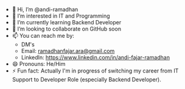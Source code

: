 - 👋 Hi, I’m @andi-ramadhan
- 👀 I’m interested in IT and Programming
- 🌱 I’m currently learning Backend Developer
- 💞️ I’m looking to collaborate on GitHub soon
- 📫 You can reach me by:
    - DM's
    - Email: ramadhanfajar.ara@gmail.com
    - LinkedIn: https://www.linkedin.com/in/andi-fajar-ramadhan
- 😄 Pronouns: He/Him
- ⚡ Fun fact: Actually I'm in progress of switching my career from IT Support to Developer Role (especially Backend Developer).

<!---
andi-ramadhan/andi-ramadhan is a ✨ special ✨ repository because its `README.md` (this file) appears on your GitHub profile.
You can click the Preview link to take a look at your changes.
--->
